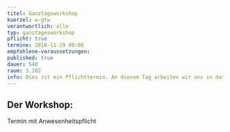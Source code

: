 ```yaml
---
titel: Ganztagsworkshop
kuerzel: w-gtw
verantwortlich: alle
typ: ganztagesworkshop
pflicht: true
termine: 2018-11-29 09:00
empfohlene-voraussetzungen: 
published: true
dauer: 540
raum: 3.102
info: Dies ist ein Pflichttermin. An diesem Tag arbeiten wir uns in das Projektthema ein.
---
```


## Der Workshop:
Termin mit Anwesenheitspflicht

